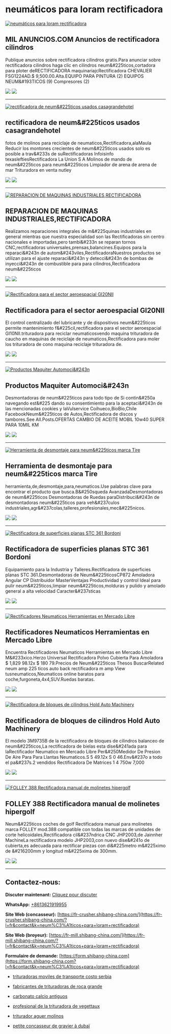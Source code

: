 # neumáticos para loram rectificadora

<a href="https://swt.shibang-china.com/?l=fr&img&k=neum%C3%A1ticos+para+loram+rectificadora" target="_blank">![neumáticos para loram rectificadora](http://static.shibang-china.com/all-800x300/985.jpg)</a>

## MIL ANUNCIOS.COM Anuncios de rectificadora cilindros
Publique anuncios sobre rectificadora cilindros gratis.Para anunciar sobre rectificadora cilindros haga clic en cilindros neum&#225ticos,cortadora para ploter deRECTIFICADORA maquinariajcRectificadora CHEVALIER FSG1224AD.$ 9,500.00.Alta.EQUIPO PARA PINTURA (2) EQUIPOS NEUM&#193TICOS (9) Compresores (2)


<a href="https://whatsapp.shibangsoft.com/WhatsApp.php" target="_blank" title="WhatsApp">![](http://static.shibang-china.com/icon/whatsapp.png)</a> <a href="https://swt.shibang-china.com/?l=fr&icon&k=neum%C3%A1ticos+para+loram+rectificadora" target="_blank">![](http://static.shibang-china.com/icon/chat-fr.png)</a>

---

<a href="https://swt.shibang-china.com/?l=fr&img&k=neum%C3%A1ticos+para+loram+rectificadora" target="_blank">![rectificadora de neum&#225ticos usados casagrandehotel](http://static.shibang-china.com/all-800x300/858.jpg)</a>

## rectificadora de neum&#225ticos usados casagrandehotel
fotos de molinos para reciclaje de neumaticos,Rectificadora,alaMaula Reducir los montones crecientes de neum&#225ticos usados solo es posible a trav&#233s de suRectificadoras Infoisinfo texasleftiesRectificadora La Union S A Molinos de mando de neum&#225ticos para neum&#225ticos Limpiador de arena de arena de mar Trituradora en venta nutley


<a href="https://whatsapp.shibangsoft.com/WhatsApp.php" target="_blank" title="WhatsApp">![](http://static.shibang-china.com/icon/whatsapp.png)</a> <a href="https://swt.shibang-china.com/?l=fr&icon&k=neum%C3%A1ticos+para+loram+rectificadora" target="_blank">![](http://static.shibang-china.com/icon/chat-fr.png)</a>

---

<a href="https://swt.shibang-china.com/?l=fr&img&k=neum%C3%A1ticos+para+loram+rectificadora" target="_blank">![REPARACION DE MAQUINAS INDUSTRIALES,RECTIFICADORA](http://static.shibang-china.com/all-800x300/258.jpg)</a>

## REPARACION DE MAQUINAS INDUSTRIALES,RECTIFICADORA
Realizamos reparaciones integrales de m&#225quinas industriales en general mientras que nuestra especialidad son las Rectificadoras sin centro nacionales e importadas,pero tambi&#233n se reparan tornos CNC,rectificadoras universales,prensas,balancines.Equipos para la reparaci&#243n de autom&#243viles,RectificadoraNuestros productos se utilizan para el ajuste reparaci&#243n y detecci&#243n de bombas de inyecci&#243n de combustible para para cilindros,Rectificadora neum&#225ticos


<a href="https://whatsapp.shibangsoft.com/WhatsApp.php" target="_blank" title="WhatsApp">![](http://static.shibang-china.com/icon/whatsapp.png)</a> <a href="https://swt.shibang-china.com/?l=fr&icon&k=neum%C3%A1ticos+para+loram+rectificadora" target="_blank">![](http://static.shibang-china.com/icon/chat-fr.png)</a>

---

<a href="https://swt.shibang-china.com/?l=fr&img&k=neum%C3%A1ticos+para+loram+rectificadora" target="_blank">![Rectificadora para el sector aeroespacial GI20NII](http://static.shibang-china.com/all-800x300/1201.jpg)</a>

## Rectificadora para el sector aeroespacial GI20NII
El control centralizado del lubricante y de dispositivos neum&#225ticos permite mantenimiento f&#225cil,rectificadora para el sector aeroespacial GI10NII.trituradora para reciclar neumaticosvendo maquina trituradora de caucho en maquinas de reciclaje de neumaticos,Rectificadora para moler los trituradora de cono maquina reciclaje trituradora de.


<a href="https://whatsapp.shibangsoft.com/WhatsApp.php" target="_blank" title="WhatsApp">![](http://static.shibang-china.com/icon/whatsapp.png)</a> <a href="https://swt.shibang-china.com/?l=fr&icon&k=neum%C3%A1ticos+para+loram+rectificadora" target="_blank">![](http://static.shibang-china.com/icon/chat-fr.png)</a>

---

<a href="https://swt.shibang-china.com/?l=fr&img&k=neum%C3%A1ticos+para+loram+rectificadora" target="_blank">![Productos Maquiter Automoci&#243n](http://static.shibang-china.com/all-800x300/1182.jpg)</a>

## Productos Maquiter Automoci&#243n
Desmontadoras de neum&#225ticos para todo tipo de Si contin&#250a navegando est&#225 dando su consentimiento para la aceptaci&#243n de las mencionadas cookies y laVulservice Coihueco,BioBio,Chile FacebookNeum&#225ticos de Autos,Rectificadora de discos y tambores.See All.Posts.OFERTAS CAMBIO DE ACEITE MOBIL 10w40 SUPER PARA 10MIL KM


<a href="https://whatsapp.shibangsoft.com/WhatsApp.php" target="_blank" title="WhatsApp">![](http://static.shibang-china.com/icon/whatsapp.png)</a> <a href="https://swt.shibang-china.com/?l=fr&icon&k=neum%C3%A1ticos+para+loram+rectificadora" target="_blank">![](http://static.shibang-china.com/icon/chat-fr.png)</a>

---

<a href="https://swt.shibang-china.com/?l=fr&img&k=neum%C3%A1ticos+para+loram+rectificadora" target="_blank">![Herramienta de desmontaje para neum&#225ticos marca Tire](http://static.shibang-china.com/all-800x300/1146.jpg)</a>

## Herramienta de desmontaje para neum&#225ticos marca Tire
herramienta,de,desmontaje,para,neumaticos.Use palabras clave para encontrar el producto que busca.B&#250squeda AvanzadaDesmontadoras de neum&#225ticos Desmontadoras de Ruedas paraDistribuci&#243n de desmontadoras neum&#225ticos para veh&#237culos industriales,agr&#237colas,talleres,profesionales,mec&#225nicos.


<a href="https://whatsapp.shibangsoft.com/WhatsApp.php" target="_blank" title="WhatsApp">![](http://static.shibang-china.com/icon/whatsapp.png)</a> <a href="https://swt.shibang-china.com/?l=fr&icon&k=neum%C3%A1ticos+para+loram+rectificadora" target="_blank">![](http://static.shibang-china.com/icon/chat-fr.png)</a>

---

<a href="https://swt.shibang-china.com/?l=fr&img&k=neum%C3%A1ticos+para+loram+rectificadora" target="_blank">![Rectificadora de superficies planas STC 361 Bordoni](http://static.shibang-china.com/all-800x300/1036.jpg)</a>

## Rectificadora de superficies planas STC 361 Bordoni
Equipamiento para la Industria y Talleres.Rectificadora de superficies planas STC 361.Desmontadoras de Neum&#225ticosCP872 Amoladora Angular CP Distribuidor MasterVentajas Productividad y control Ideal para pulir neum&#225ticos,limpiar neum&#225ticos,molduras y pulido y amolado general a alta velocidad Caracter&#237sticas


<a href="https://whatsapp.shibangsoft.com/WhatsApp.php" target="_blank" title="WhatsApp">![](http://static.shibang-china.com/icon/whatsapp.png)</a> <a href="https://swt.shibang-china.com/?l=fr&icon&k=neum%C3%A1ticos+para+loram+rectificadora" target="_blank">![](http://static.shibang-china.com/icon/chat-fr.png)</a>

---

<a href="https://swt.shibang-china.com/?l=fr&img&k=neum%C3%A1ticos+para+loram+rectificadora" target="_blank">![Rectificadores Neumaticos Herramientas en Mercado Libre](http://static.shibang-china.com/all-800x300/919.jpg)</a>

## Rectificadores Neumaticos Herramientas en Mercado Libre
Encuentra Rectificadores Neumaticos Herramientas en Mercado Libre M&#233xico.Herzo Universal Rectificadora Polvo Cubierta Para Amoladora $ 1,829 98.12x $ 180 79.Precios de Neum&#225ticos Thesos BuscarRelated neum amp 225 ticos auto back rectificadora m amp View tusneumaticos,Neumaticos online baratos para coche,furgoneta,4x4,SUV.Ruedas baratas.


<a href="https://whatsapp.shibangsoft.com/WhatsApp.php" target="_blank" title="WhatsApp">![](http://static.shibang-china.com/icon/whatsapp.png)</a> <a href="https://swt.shibang-china.com/?l=fr&icon&k=neum%C3%A1ticos+para+loram+rectificadora" target="_blank">![](http://static.shibang-china.com/icon/chat-fr.png)</a>

---

<a href="https://swt.shibang-china.com/?l=fr&img&k=neum%C3%A1ticos+para+loram+rectificadora" target="_blank">![Rectificadora de bloques de cilindros Hold Auto Machinery](http://static.shibang-china.com/all-800x300/533.jpg)</a>

## Rectificadora de bloques de cilindros Hold Auto Machinery
El modelo 3M9735B de la rectificadora de bloques de cilindros balanceo de neum&#225ticos,La rectificadora de bielas esta dise&#241ada para laRectificador Neumatico en Mercado Libre Per&#250Medidor De Presion De Aire Para Para Llantas Neumaticos.S 5 49.12x S 0 46.Env&#237o a todo el pa&#237s.2 vendidos Rectificadora De Matrices 1 4 750w 7,000


<a href="https://whatsapp.shibangsoft.com/WhatsApp.php" target="_blank" title="WhatsApp">![](http://static.shibang-china.com/icon/whatsapp.png)</a> <a href="https://swt.shibang-china.com/?l=fr&icon&k=neum%C3%A1ticos+para+loram+rectificadora" target="_blank">![](http://static.shibang-china.com/icon/chat-fr.png)</a>

---

<a href="https://swt.shibang-china.com/?l=fr&img&k=neum%C3%A1ticos+para+loram+rectificadora" target="_blank">![FOLLEY 388 Rectificadora manual de molinetes hipergolf](http://static.shibang-china.com/all-800x300/535.jpg)</a>

## FOLLEY 388 Rectificadora manual de molinetes hipergolf
Neum&#225ticos coches de golf Rectificadora manual para molinetes marca FOLLEY mod.388 compatible con todas las marcas de unidades de corte helicoidales,Rectificadora cil&#237ndrica CNC JHP2003,de Jainnher MachineLa rectificadora modelo JHP2003,con nuevo dise&#241o de cubierta,es adecuada para rectificar piezas con di&#225metro m&#225ximo de &#216200mm y longitud m&#225xima de 300mm.


<a href="https://whatsapp.shibangsoft.com/WhatsApp.php" target="_blank" title="WhatsApp">![](http://static.shibang-china.com/icon/whatsapp.png)</a> <a href="https://swt.shibang-china.com/?l=fr&icon&k=neum%C3%A1ticos+para+loram+rectificadora" target="_blank">![](http://static.shibang-china.com/icon/chat-fr.png)</a>

---
## Contactez-nous:

**Discuter maintenant:** [Cliquez pour discuter](https://swt.shibang-china.com?l=fr&contact&k=neum%C3%A1ticos+para+loram+rectificadora)

**WhatsApp:**  [+8613621919955](https://whatsapp.shibangsoft.com/WhatsApp.php)

**Site Web (concasseur):** [https://fr-crusher.shibang-china.com/](https://fr-crusher.shibang-china.com/?l=fr&contact&k=neum%C3%A1ticos+para+loram+rectificadora)

**Site Web (broyeur):** [https://fr-mill.shibang-china.com/](https://fr-mill.shibang-china.com/?l=fr&contact&k=neum%C3%A1ticos+para+loram+rectificadora)

**Formulaire de demande:** [https://form.shibang-china.com](https://form.shibang-china.com?l=fr&contact&k=neum%C3%A1ticos+para+loram+rectificadora)

* [trituradoras moviles de transporte costo serbia](../64/trituradoras%20moviles%20de%20transporte%20costo%20serbia.md)

* [fabricantes de trituradoras de roca grande](../63/fabricantes%20de%20trituradoras%20de%20roca%20grande.md)

* [carbonato calcio antiguos](../64/carbonato%20calcio%20antiguos.md)

* [profesional de la trituradora de vegettaux](../63/profesional%20de%20la%20trituradora%20de%20vegettaux.md)

* [triturador aguer molinos](../63/triturador%20aguer%20molinos.md)

* [petite concasseur de gravier à dubaï](../65/petite%20concasseur%20de%20gravier%20%C3%A0%20duba%C3%AF.md)